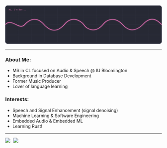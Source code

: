 <!-- <h1 align="center">Hi, I'm Ben 👋</h1> -->
<!-- <p align="center"><strong>Speech &amp; Audio ML · DSP · Embedded</strong></p> -->
<p align="center">
  <img src="./osc_pink.svg" alt="oscilloscope" />
</p>

- - - 
### About Me:

 - MS in CL focused on Audio & Speech @ IU Bloomington
 - Background in Database Development
 - Former Music Producer
 - Lover of language learning

 ### Interests:
 - Speech and Signal Enhancement (signal denoising)
 - Machine Learning & Software Engineering
 - Embedded Audio & Embedded ML
 - Learning Rust! 

 - - - 
<div style="display: flex; gap: 10px;">
  <a href="https://github.com/bglid/github-readme-stats">
    <img src="https://github-readme-stats.vercel.app/api?username=bglid&show_icons=true&theme=dracula" height="180"/>
  </a>
  <img src="https://github-readme-stats.vercel.app/api/top-langs/?username=bglid&hide_progress=true&theme=dracula" height="180"/>
</div>

<!--
**bglid/bglid** is a ✨ _special_ ✨ repository because its `README.md` (this file) appears on your GitHub profile.

Here are some ideas to get you started:

- 🔭 I’m currently working on ...
- 🌱 I’m currently learning ...
- 👯 I’m looking to collaborate on ...
- 🤔 I’m looking for help with ...
- 💬 Ask me about ...
- 📫 How to reach me: ...
- 😄 Pronouns: ...
- ⚡ Fun fact: ...
-->
